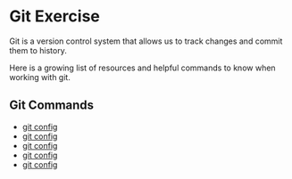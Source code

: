 # Git Exercise
Git is a version control system that allows us to track changes and commit them to history.

Here is a growing list of resources and helpful commands to know when working with git.

## Git Commands

- [git config](./Commands/Config.md)
- [git config](./Commands/Init.md)
- [git config](./Commands/Add.md)
- [git config](./Commands/Commit.md)
- [git config](./Commands/Remote.md)




